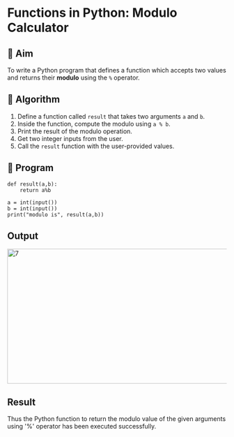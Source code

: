 # Functions in Python: Modulo Calculator

## 🎯 Aim
To write a Python program that defines a function which accepts two values and returns their **modulo** using the `%` operator.

## 🧠 Algorithm
1. Define a function called `result` that takes two arguments `a` and `b`.
2. Inside the function, compute the modulo using `a % b`.
3. Print the result of the modulo operation.
4. Get two integer inputs from the user.
5. Call the `result` function with the user-provided values.

## 🧾 Program
```
def result(a,b):
    return a%b
    
a = int(input())
b = int(input())
print("modulo is", result(a,b))
```

## Output
<img width="680" height="309" alt="7" src="https://github.com/user-attachments/assets/e0cbd236-c9b2-4b16-9d7a-46677fa63e25" />

## Result
Thus the Python function to return the modulo value of the given arguments using '%' operator has been executed successfully.
